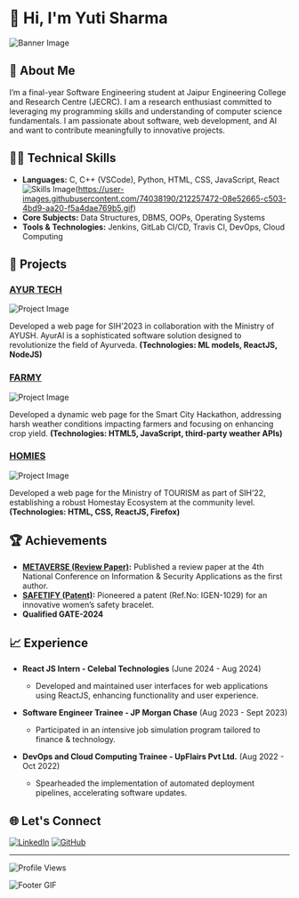 # 👋 Hi, I'm Yuti Sharma

![Banner Image](https://user-images.githubusercontent.com/74038190/213760705-0d5bf320-4f43-4352-b74b-0889ae726bf7.gif) <!-- Replace with your banner image link -->

## 🚀 About Me

I’m a final-year Software Engineering student at Jaipur Engineering College and Research Centre (JECRC). I am a research enthusiast committed to leveraging my programming skills and understanding of computer science fundamentals. I am passionate about software, web development, and AI and want to contribute meaningfully to innovative projects.

## 🧑‍💻 Technical Skills

- **Languages:** C, C++ (VSCode), Python, HTML, CSS, JavaScript, React
 ![Skills Image](https://user-images.githubusercontent.com/74038190/212257454-16e3712e-945a-4ca2-b238-408ad0bf87e6.gif)(https://user-images.githubusercontent.com/74038190/212257472-08e52665-c503-4bd9-aa20-f5a4dae769b5.gif)
- **Core Subjects:** Data Structures, DBMS, OOPs, Operating Systems
- **Tools & Technologies:** Jenkins, GitLab CI/CD, Travis CI, DevOps, Cloud Computing

## 🌟 Projects

### [AYUR TECH](#) 
![Project Image]() <!-- Replace with your project image link -->

Developed a web page for SIH’2023 in collaboration with the Ministry of AYUSH. AyurAI is a sophisticated software solution designed to revolutionize the field of Ayurveda. **(Technologies: ML models, ReactJS, NodeJS)**

### [FARMY](#)
![Project Image]() <!-- Replace with your project image link -->

Developed a dynamic web page for the Smart City Hackathon, addressing harsh weather conditions impacting farmers and focusing on enhancing crop yield. **(Technologies: HTML5, JavaScript, third-party weather APIs)**

### [HOMIES](#)
![Project Image]() <!-- Replace with your project image link -->

Developed a web page for the Ministry of TOURISM as part of SIH’22, establishing a robust Homestay Ecosystem at the community level. **(Technologies: HTML, CSS, ReactJS, Firefox)**

## 🏆 Achievements

- **[METAVERSE (Review Paper)](#):** Published a review paper at the 4th National Conference on Information & Security Applications as the first author.
- **[SAFETIFY (Patent)](#):** Pioneered a patent (Ref.No: IGEN-1029) for an innovative women’s safety bracelet.
- **Qualified GATE-2024**

## 📈 Experience

- **React JS Intern - Celebal Technologies** (June 2024 - Aug 2024)
  - Developed and maintained user interfaces for web applications using ReactJS, enhancing functionality and user experience.

- **Software Engineer Trainee - JP Morgan Chase** (Aug 2023 - Sept 2023)
  - Participated in an intensive job simulation program tailored to finance & technology.

- **DevOps and Cloud Computing Trainee - UpFlairs Pvt Ltd.** (Aug 2022 - Oct 2022)
  - Spearheaded the implementation of automated deployment pipelines, accelerating software updates.

## 🌐 Let's Connect

[![LinkedIn](https://img.shields.io/badge/-LinkedIn-blue?style=flat&logo=Linkedin&logoColor=white)](https://www.linkedin.com/in/yuti-sharma/)
[![GitHub](https://img.shields.io/badge/-GitHub-black?style=flat&logo=GitHub&logoColor=white)](https://github.com/yutisharma)

---

![Profile Views](https://komarev.com/ghpvc/?username=yutisharma&color=brightgreen) <!-- Add your GitHub username -->

![Footer GIF](https://via.placeholder.com/800x150) <!-- Replace with your footer GIF link -->


